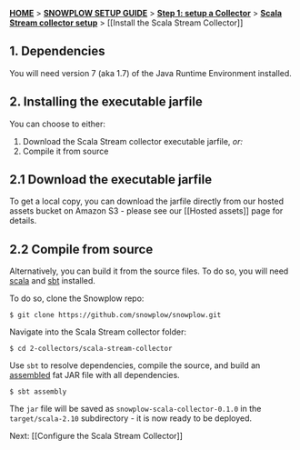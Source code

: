 [**HOME**](Home) > [**SNOWPLOW SETUP GUIDE**](Setting-up-Snowplow) > [**Step 1: setup a Collector**](Setting-up-a-Collector) > [**Scala Stream collector setup**](Setting-up-the-Scala-Stream-Collector) > [[Install the Scala Stream Collector]]

## 1. Dependencies

You will need version 7 (aka 1.7) of the Java Runtime Environment installed.

## 2. Installing the executable jarfile

You can choose to either:

1. Download the Scala Stream collector executable jarfile, _or:_
2. Compile it from source

## 2.1 Download the executable jarfile

To get a local copy, you can download the jarfile directly from our hosted assets bucket on Amazon S3 - please see our [[Hosted assets]] page for details.

## 2.2 Compile from source

Alternatively, you can build it from the source files. To do so, you will need [scala][scala] and [sbt][sbt] installed. 

To do so, clone the Snowplow repo:

	$ git clone https://github.com/snowplow/snowplow.git

Navigate into the Scala Stream collector folder:

	$ cd 2-collectors/scala-stream-collector

Use `sbt` to resolve dependencies, compile the source, and build an [assembled][assembly] fat JAR file with all dependencies.

	$ sbt assembly

The `jar` file will be saved as `snowplow-scala-collector-0.1.0` in the `target/scala-2.10` subdirectory - it is now ready to be deployed.

Next: [[Configure the Scala Stream Collector]]

[s3-download]: https://github.com/snowplow/snowplow/wiki/Hosted-assets
[scala]: http://scala-lang.org/
[sbt]: http://www.scala-sbt.org/
[thrift]: thrift.apache.org/
[assembly]: https://github.com/softprops/assembly-sbt
